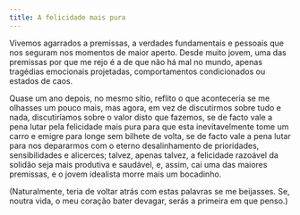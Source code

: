 ```yaml
---
title: A felicidade mais pura
---
```


Vivemos agarrados a premissas, a verdades fundamentais e pessoais que nos seguram nos momentos de maior aperto. Desde muito jovem, uma das premissas por que me rejo é a de que não há mal no mundo, apenas tragédias emocionais projetadas, comportamentos condicionados ou estados de caos.

Quase um ano depois, no mesmo sítio, reflito o que aconteceria se me olhasses um pouco mais, mas agora, em vez de discutirmos sobre tudo e nada, discutiríamos sobre o valor disto que fazemos, se de facto vale a pena lutar pela felicidade mais pura para que esta inevitavelmente tome um carro e emigre para longe sem bilhete de volta, se de facto vale a pena lutar para nos depararmos com o eterno desalinhamento de prioridades, sensibilidades e alicerces; talvez, apenas talvez, a felicidade razoável da solidão seja mais produtiva e saudável, e, assim, cai uma das maiores premissas, e o jovem idealista morre mais um bocadinho.

(Naturalmente, teria de voltar atrás com estas palavras se me beijasses. Se, noutra vida, o meu coração bater devagar, serás a primeira em que penso.)
